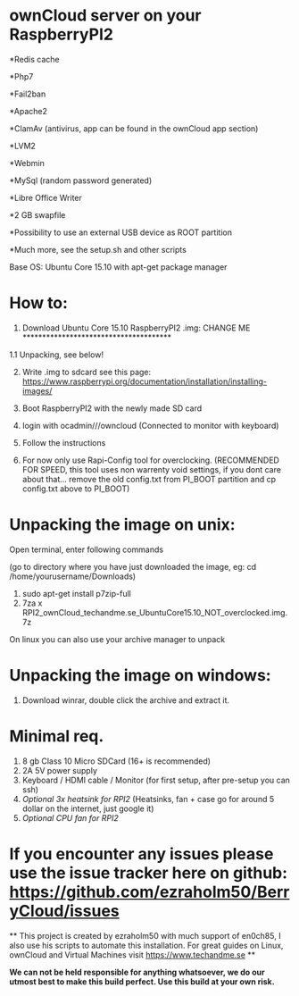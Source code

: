 # ownCloud server on your RaspberryPI2

*Redis cache

*Php7

*Fail2ban

*Apache2

*ClamAv (antivirus, app can be found in the ownCloud app section)

*LVM2

*Webmin

*MySql (random password generated)

*Libre Office Writer

*2 GB swapfile

*Possibility to use an external USB device as ROOT partition

*Much more, see the setup.sh and other scripts

Base OS: Ubuntu Core 15.10 with apt-get package manager

# How to: 

1. Download Ubuntu Core 15.10 RaspberryPI2 .img: CHANGE ME **************************************

 1.1 Unpacking, see below!

2. Write .img to sdcard see this page: https://www.raspberrypi.org/documentation/installation/installing-images/

3. Boot RaspberryPI2 with the newly made SD card

4. login with ocadmin///owncloud (Connected to monitor with keyboard)

5. Follow the instructions

6. For now only use Rapi-Config tool for overclocking. (RECOMMENDED FOR SPEED, this tool uses non warrenty void settings, if you dont care about that... remove the old config.txt from PI_BOOT partition and cp config.txt above to PI_BOOT)

# Unpacking the image on unix:
Open terminal, enter following commands

(go to directory where you have just downloaded the image, eg: cd /home/yourusername/Downloads)

1. sudo apt-get install p7zip-full
2. 7za x RPI2_ownCloud_techandme.se_UbuntuCore15.10_NOT_overclocked.img.7z

On linux you can also use your archive manager to unpack

# Unpacking the image on windows:
1. Download winrar, double click the archive and extract it.

# Minimal req.
1. 8 gb Class 10 Micro SDCard (16+ is recommended)
2. 2A 5V power supply
3. Keyboard / HDMI cable / Monitor (for first setup, after pre-setup you can ssh)
4. *Optional 3x heatsink for RPI2* (Heatsinks, fan + case go for around 5 dollar on the internet, just google it)
5. *Optional CPU fan for RPI2*

# If you encounter any issues please use the issue tracker here on github: https://github.com/ezraholm50/BerryCloud/issues

** This project is created by ezraholm50 with much support of en0ch85, I also use his scripts to automate this installation.
For great guides on Linux, ownCloud and Virtual Machines visit https://www.techandme.se **

**We can not be held responsible for anything whatsoever, we do our utmost best to make this build perfect. Use this build at your own risk.**

